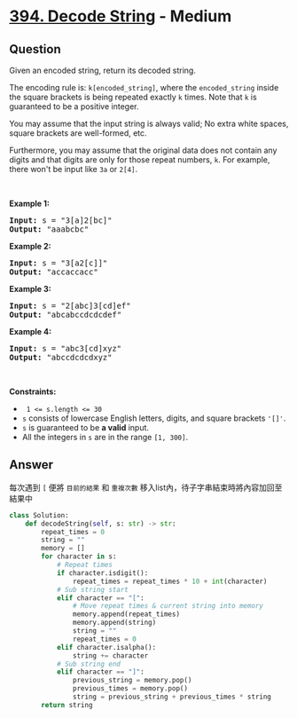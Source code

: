 # [394. Decode String](https://leetcode.com/problems/decode-string/) - Medium

## Question

Given an encoded string, return its decoded string.

The encoding rule is: `` k[encoded_string] ``, where the `` encoded_string `` inside the square brackets is being repeated exactly `` k `` times. Note that `` k `` is guaranteed to be a positive integer.

You may assume that the input string is always valid; No extra white spaces, square brackets are well-formed, etc.

Furthermore, you may assume that the original data does not contain any digits and that digits are only for those repeat numbers, `` k ``. For example, there won't be input like `` 3a `` or `` 2[4] ``.

&nbsp;

__Example 1:__

<pre><strong>Input:</strong> s = "3[a]2[bc]"
<strong>Output:</strong> "aaabcbc"
</pre>

__Example 2:__

<pre><strong>Input:</strong> s = "3[a2[c]]"
<strong>Output:</strong> "accaccacc"
</pre>

__Example 3:__

<pre><strong>Input:</strong> s = "2[abc]3[cd]ef"
<strong>Output:</strong> "abcabccdcdcdef"
</pre>

__Example 4:__

<pre><strong>Input:</strong> s = "abc3[cd]xyz"
<strong>Output:</strong> "abccdcdcdxyz"
</pre>

&nbsp;

__Constraints:__

* <code> 1 &lt;= s.length &lt;= 30 </code>
* `` s `` consists of lowercase English letters, digits, and square brackets `` '[]' ``.
* `` s `` is guaranteed to be __a valid__ input.
* All the integers in `` s `` are in the range `` [1, 300] ``.

## Answer

每次遇到 `[` 便將 `目前的結果` 和 `重複次數` 移入list內，待子字串結束時將內容加回至結果中

```python
class Solution:
    def decodeString(self, s: str) -> str:
        repeat_times = 0
        string = ""
        memory = []
        for character in s:
            # Repeat times
            if character.isdigit():
                repeat_times = repeat_times * 10 + int(character)
            # Sub string start
            elif character == "[":
                # Move repeat times & current string into memory
                memory.append(repeat_times)
                memory.append(string)
                string = ""
                repeat_times = 0
            elif character.isalpha():
                string += character
            # Sub string end
            elif character == "]":
                previous_string = memory.pop()
                previous_times = memory.pop()
                string = previous_string + previous_times * string
        return string

```
